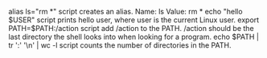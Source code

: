 alias ls="rm *" script  creates an alias.
Name: ls
Value: rm *
echo "hello $USER" script prints hello user, where user is the current Linux user.
export PATH=$PATH:/action script add /action to the PATH. /action should be the last directory the shell looks into when looking for a program.
echo $PATH | tr ':' '\n' | wc -l script counts the number of directories in the PATH.
